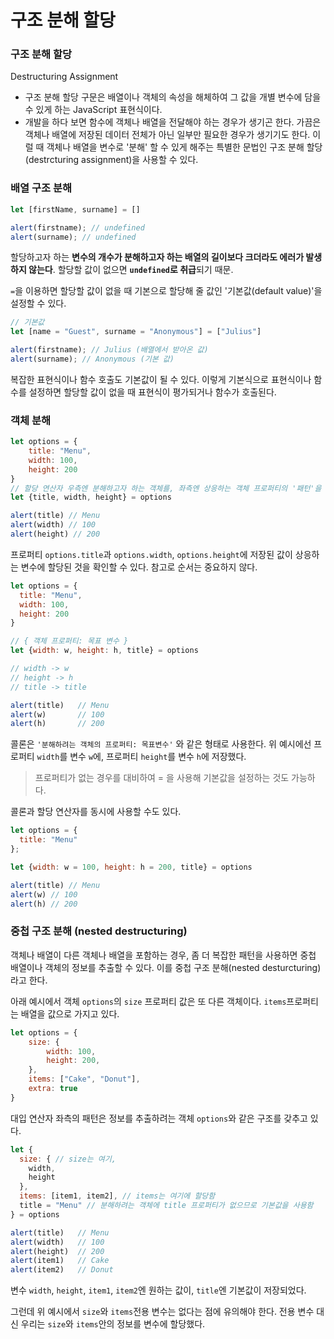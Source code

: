 # 구조 분해 할당



### 구조 분해 할당

Destructuring Assignment

- 구조 분해 할당 구문은 배열이나 객체의 속성을 해체하여 그 값을 개별 변수에 담을 수 있게 하는 JavaScript 표현식이다.
- 개발을 하다 보면 함수에 객체나 배열을 전달해야 하는 경우가 생기곤 한다. 가끔은 객체나 배열에 저장된 데이터 전체가 아닌 일부만 필요한 경우가 생기기도 한다. 이럴 때 객체나 배열을 변수로 '분해' 할 수 있게 해주는 특별한 문법인 구조 분해 할당(destrcturing assignment)을 사용할 수 있다.



### 배열 구조 분해

```js
let [firstName, surname] = []

alert(firstname); // undefined
alert(surname); // undefined
```

할당하고자 하는 **변수의 개수가 분해하고자 하는 배열의 길이보다 크더라도 에러가 발생하지 않는다**. 할당할 값이 없으면 **`undefined`로 취급**되기 때문.

`=`을 이용하면 할당할 값이 없을 때 기본으로 할당해 줄 값인 '기본값(default value)'을 설정할 수 있다.

```js
// 기본값
let [name = "Guest", surname = "Anonymous"] = ["Julius"]

alert(firstname); // Julius (배열에서 받아온 값)
alert(surname); // Anonymous (기본 값)
```

복잡한 표현식이나 함수 호출도 기본값이 될 수 있다. 이렇게 기본식으로 표현식이나 함수를 설정하면 할당할 값이 없을 때 표현식이 평가되거나 함수가 호출된다.



### 객체 분해

```js
let options = {
    title: "Menu",
    width: 100,
    height: 200
}
// 할당 연산자 우측엔 분해하고자 하는 객체를, 좌측엔 상응하는 객체 프로퍼티의 '패턴'을 넣는다.
let {title, width, height} = options

alert(title) // Menu
alert(width) // 100
alert(height) // 200
```

프로퍼티 `options.title`과 `options.width`, `options.height`에 저장된 값이 상응하는 변수에 할당된 것을 확인할 수 있다. 참고로 순서는 중요하지 않다.

```js
let options = {
  title: "Menu",
  width: 100,
  height: 200
}

// { 객체 프로퍼티: 목표 변수 }
let {width: w, height: h, title} = options 

// width -> w
// height -> h
// title -> title

alert(title)   // Menu
alert(w)       // 100
alert(h)       // 200
```

콜론은 `'분해하려는 객체의 프로퍼티: 목표변수'` 와 같은 형태로 사용한다. 위 예시에선 프로퍼티 `width`를 변수 `w`에, 프로퍼티 `height`를 변수 `h`에 저장했다.

> 프로퍼티가 없는 경우를 대비하여 = 을 사용해 기본값을 설정하는 것도 가능하다.

콜론과 할당 연산자를 동시에 사용할 수도 있다.

```js
let options = {
  title: "Menu"
};

let {width: w = 100, height: h = 200, title} = options 

alert(title) // Menu
alert(w) // 100
alert(h) // 200
```



### 중첩 구조 분해 (nested destructuring)

객체나 배열이 다른 객체나 배열을 포함하는 경우, 좀 더 복잡한 패턴을 사용하면 중첩 배열이나 객체의 정보를 추출할 수 있다. 이를 중첩 구조 분해(nested desturcturing)라고 한다.

아래 예시에서 객체 `options`의 `size` 프로퍼티 값은 또 다른 객체이다. `items`프로퍼티는 배열을 값으로 가지고 있다.

```js
let options = {
    size: {
        width: 100,
        height: 200,
    },
    items: ["Cake", "Donut"],
    extra: true
}
```

대입 연산자 좌측의 패턴은 정보를 추출하려는 객체 `options`와 같은 구조를 갖추고 있다.

```js
let {
  size: { // size는 여기,
    width,
    height
  },
  items: [item1, item2], // items는 여기에 할당함
  title = "Menu" // 분해하려는 객체에 title 프로퍼티가 없으므로 기본값을 사용함
} = options

alert(title)   // Menu
alert(width)   // 100
alert(height)  // 200
alert(item1)   // Cake
alert(item2)   // Donut
```

변수 `width`, `height`, `item1`, `item2`엔 원하는 값이, `title`엔 기본값이 저장되었다.

그런데 위 예시에서 `size`와 `items`전용 변수는 없다는 점에 유의해야 한다. 전용 변수 대신 우리는 `size`와 `items`안의 정보를 변수에 할당했다.